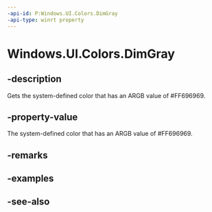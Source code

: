 ```yaml
---
-api-id: P:Windows.UI.Colors.DimGray
-api-type: winrt property
---
```


<!-- Property syntax
public Windows.UI.Color DimGray { get; }
-->

# Windows.UI.Colors.DimGray

## -description

Gets the system-defined color that has an ARGB value of #FF696969.



## -property-value

The system-defined color that has an ARGB value of #FF696969.

## -remarks

## -examples

## -see-also
